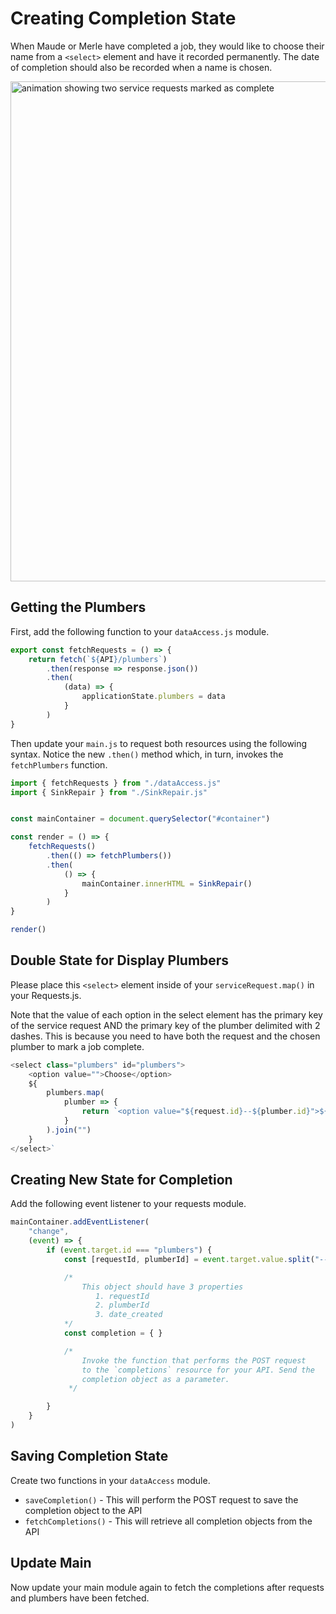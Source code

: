 # Creating Completion State

When Maude or Merle have completed a job, they would like to choose their name from a `<select>` element and have it recorded permanently. The date of completion should also be recorded when a name is chosen.

<img src="./images/sink-repair-complete-service.gif" alt="animation showing two service requests marked as complete" width="800px"/>

## Getting the Plumbers

First, add the following function to your `dataAccess.js` module.

```js
export const fetchRequests = () => {
    return fetch(`${API}/plumbers`)
        .then(response => response.json())
        .then(
            (data) => {
                applicationState.plumbers = data
            }
        )
}
```

Then update your `main.js` to request both resources using the following syntax. Notice the new `.then()` method which, in turn, invokes the `fetchPlumbers` function.

```js
import { fetchRequests } from "./dataAccess.js"
import { SinkRepair } from "./SinkRepair.js"


const mainContainer = document.querySelector("#container")

const render = () => {
    fetchRequests()
        .then(() => fetchPlumbers())
        .then(
            () => {
                mainContainer.innerHTML = SinkRepair()
            }
        )
}

render()
```

## Double State for Display Plumbers

Please place this `<select>` element inside of your `serviceRequest.map()` in your Requests.js.

Note that the value of each option in the select element has the primary key of the service request AND the primary key of the plumber delimited with 2 dashes. This is because you need to have both the request and the chosen plumber to mark a job complete.

```js
<select class="plumbers" id="plumbers">
    <option value="">Choose</option>
    ${
        plumbers.map(
            plumber => {
                return `<option value="${request.id}--${plumber.id}">${plumber.name}</option>`
            }
        ).join("")
    }
</select>`
```

## Creating New State for Completion

Add the following event listener to your requests module.

```js
mainContainer.addEventListener(
    "change",
    (event) => {
        if (event.target.id === "plumbers") {
            const [requestId, plumberId] = event.target.value.split("--")

            /*
                This object should have 3 properties
                   1. requestId
                   2. plumberId
                   3. date_created
            */
            const completion = { }

            /*
                Invoke the function that performs the POST request
                to the `completions` resource for your API. Send the
                completion object as a parameter.
             */

        }
    }
)
```

## Saving Completion State

Create two functions in your `dataAccess` module.

* `saveCompletion()` - This will perform the POST request to save the completion object to the API
* `fetchCompletions()` - This will retrieve all completion objects from the API

## Update Main

Now update your main module again to fetch the completions after requests and plumbers have been fetched.
